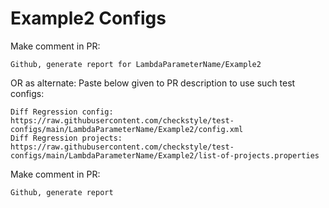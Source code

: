 # Example2 Configs
Make comment in PR:
```
Github, generate report for LambdaParameterName/Example2
```
OR as alternate:
Paste below given to PR description to use such test configs:
```
Diff Regression config: https://raw.githubusercontent.com/checkstyle/test-configs/main/LambdaParameterName/Example2/config.xml
Diff Regression projects: https://raw.githubusercontent.com/checkstyle/test-configs/main/LambdaParameterName/Example2/list-of-projects.properties
```
Make comment in PR:
```
Github, generate report
```
